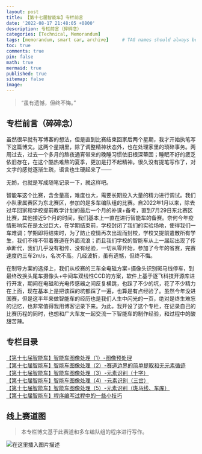 ```yaml
---
layout: post
title: 【第十七届智能车】专栏前言
date: '2022-08-17 21:48:05 +0800'
description: 专栏前言（碎碎念）
categories: [Technical, Memorandum]
tags: [memorandum, smart car, archive]     # TAG names should always be lowercase
toc: true
comments: true
pin: false
math: true
mermaid: true
published: true
sitemap: false
image: 
---
```

> “虽有遗憾，但终不悔。”  

## 专栏前言（碎碎念）
​		虽然很早就有写博客的想法，但是直到比赛结束回家后两个星期，我才开始执笔写下这篇博文。这两个星期里，除了调整精神状态外，也在处理家里的琐碎事务。两周过去，过去一个多月的熬夜通宵带来的晚睡习惯依旧根深蒂固；睡眠不好的疲乏依旧存在，在这个酷热难熬的夏季，更加是打不起精神。很久没有提笔写作了，对文字的感觉逐渐生疏，语言也生硬起来了——

无妨，也就是写成随笔记录一下，就这样吧。

​		智能车这个比赛，含金量高，难度也大，需要长期投入大量的精力进行调试。我们小队隶属赛区为东北赛区，参加的是多车编队组的比赛。自2022年1月以来，除去过年回家和学校提前教学计划的最后一个月的补课+备考，直到7月29日东北赛区比赛，其他接近5个月的时间，我们基本上一直在进行智能车的备赛。奈何今年疫情影响实在是太过巨大，在学期结束前，学校封闭了我们的实验场地，使得我们一车难调；学期即将结束时，为了防止疫情再次出现而封校，学校又提前遣散所有学生，我们不得不带着赛道在外面流浪；而且我们学校的智能车从上一届起出现了传承断代，我们几乎没有祖传、没有经验，一切从零开始，参加了今年的省赛，完赛速度约三车2m/s，名次不高。几经波折，虽有遗憾，但终不悔。

​		在制导方案的选择上，我们从校赛的三车全电磁方案+摄像头识别斑马线停车，到最终改换头尾车摄像头+中间车双线性CCD的方案，软件上基于逐飞科技开源库进行开发，期间在电磁和光电传感器之间反复横跳，也踩了不少的坑，花了不少精力在上面，现在基本上是把该踩的坑都踩了一遍，也算是有点经验了。虽然今年没进国赛，但是这半年来做智能车的经历也是我们人生中闪光的一页，绝对是终生难忘的记忆，也非常值得我用博客记录下来。为此，我开设了这个专栏，在记录自己的比赛历程的同时，也想和广大车友一起交流一下智能车的制作经验，和过程中的酸甜苦辣。

## 专栏目录
[【第十七届智能车】智能车图像处理（1）-图像预处理](../Smart_Car_1)  
[【第十七届智能车】智能车图像处理（2）-赛道边界的简单提取和无元素循迹](../Smart_Car_2)  
[【第十七届智能车】智能车图像处理（3）-元素识别（十字）](../Smart_Car_3)  
[【第十七届智能车】智能车图像处理（4）-元素识别（三岔）](../Smart_Car_4)  
[【第十七届智能车】智能车图像处理（5）-元素识别（斑马线、车库）](../Smart_Car_5)  
[【第十七届智能车】程序编写过程中的一些小技巧](../Smart_Car_Tricks)  

## 线上赛道图

> 本专栏博文基于此赛道和多车编队组的程序进行写作。

![在这里插入图片描述](https://i-blog.csdnimg.cn/blog_migrate/66a74cfbe8c46a1b59e9ff38d8805b2c.png)

